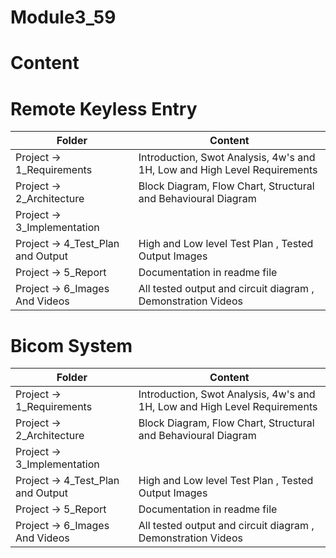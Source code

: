 # Module3_59


# Content

# Remote Keyless Entry

|Folder	|Content |
|---- |----|
|Project -> 1_Requirements |Introduction, Swot Analysis, 4w's and 1H, Low and High Level Requirements |
|Project -> 2_Architecture |Block Diagram, Flow Chart, Structural and Behavioural Diagram |
|Project -> 3_Implementation | |
|Project -> 4_Test_Plan and Output |High and Low level Test Plan , Tested Output Images |
|Project -> 5_Report |Documentation in readme file |
|Project -> 6_Images And Videos |All tested output and circuit diagram , Demonstration Videos |



# Bicom System


|Folder	|Content |
|---- |----|
|Project -> 1_Requirements |Introduction, Swot Analysis, 4w's and 1H, Low and High Level Requirements |
|Project -> 2_Architecture |Block Diagram, Flow Chart, Structural and Behavioural Diagram |
|Project -> 3_Implementation | |
|Project -> 4_Test_Plan and Output |High and Low level Test Plan , Tested Output Images |
|Project -> 5_Report |Documentation in readme file |
|Project -> 6_Images And Videos |All tested output and circuit diagram , Demonstration Videos |
